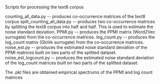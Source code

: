 Scripts for processing the text8 corpus

counting_all_data.py -- produces co-occurrence matrices of the text8 corpus
split_counting_all_data.py -- produces two co-occurrence matrices by splitting the text8 corpus into half and half. This is used to estimate the noise standard deviation.
PPMI.py -- produces the PPMI matrix (Word2Vec surrogate) from the co-occurrence matrices.
log_count.py -- produces the log_count matrix (GloVe surrogate) from the co-occurrence matrices.
noise_est.py -- produces the estimated noise standard deviation of the PPMI matrices built on two parts of the splitted dataset.
noise_est_logcount.py -- produces the estimated noise standard deviation of the log_count matrices built on two parts of the splitted dataset.

The .pkl files are obtained empirical spectrums of the PPMI and log count matrices
